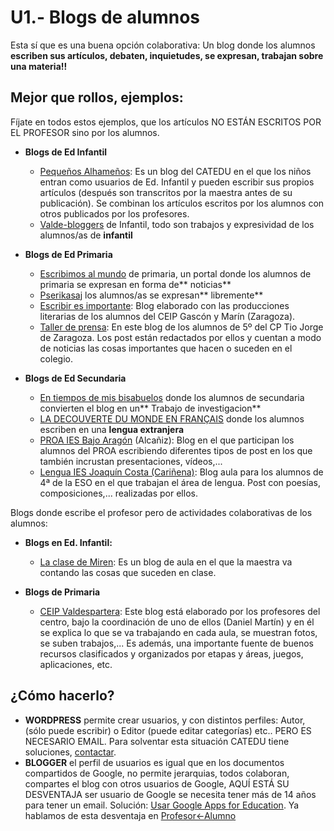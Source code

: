 # U1.- Blogs de alumnos

Esta sí que es una buena opción colaborativa: Un blog donde los alumnos **escriben sus artículos, debaten, inquietudes, se expresan, trabajan sobre una materia!!**

## Mejor que rollos, ejemplos:

Fíjate en todos estos ejemplos, que los artículos NO ESTÁN ESCRITOS POR EL PROFESOR sino por los alumnos.

* **Blogs de Ed Infantil**

  * [Pequeños Alhameños](http://arablogs.catedu.es/arablogs/blog.php?id_blog=152&id_articulo=46768): Es un blog del CATEDU en el que los niños entran como usuarios de Ed. Infantil y pueden escribir sus propios artículos \(después son transcritos por la maestra antes de su publicación\). Se combinan los artículos escritos por los alumnos con otros publicados por los profesores.
  * [Valde-bloggers](http://arablogs.catedu.es/blog.php?id_blog=2396) de Infantil, todo son trabajos y expresividad de los alumnos/as de **infantil**

* **Blogs de Ed Primaria**

  * [Escribimos al mundo](http://arablogs.catedu.es/blog.php?id_blog=2502) de primaria, un portal donde los alumnos de primaria se expresan en forma de** noticias**
  * [Pserikasaj](http://arablogs.catedu.es/blog.php?id_blog=2442) los alumnos/as se expresan** libremente**
  * [Escribir es importante](https://ceipgasconymarin.catedu.es/): Blog elaborado con las producciones literarias de los alumnos del CEIP Gascón y Marín \(Zaragoza\).
  * [Taller de prensa](http://arablogs.catedu.es/blog.php?id_blog=1994&id_articulo=128619):  En este blog de los alumnos de 5º del CP Tio Jorge de Zaragoza. Los post están redactados por ellos y cuentan a modo de noticias las cosas importantes que hacen o suceden en el colegio.

* **Blogs de Ed Secundaria**

  * [En tiempos de mis bisabuelos](http://arablogs.catedu.es/blog.php?id_blog=2296) donde los alumnos de secundaria  convierten el blog en un** Trabajo de investigacion**
  * [LA DECOUVERTE DU MONDE EN FRANÇAIS](http://arablogs.catedu.es/blog.php?id_blog=938) donde los alumnos escriben en una **lengua extranjera**
  * [PROA IES Bajo Aragón](http://arablogs.catedu.es/blog.php?id_blog=2362) \(Alcañiz\): Blog en el que participan los alumnos del PROA escribiendo diferentes tipos de post en los que también incrustan presentaciones, vídeos,...
  * [Lengua IES Joaquín Costa \(Cariñena\)](http://arablogs.catedu.es/blog.php?id_blog=2352):  Blog aula para los alumnos de 4ª de la ESO en el que trabajan el área de lengua. Post con poesías, composiciones,... realizadas por ellos.

Blogs donde escribe el profesor pero de actividades colaborativas de los alumnos:

* **Blogs en Ed. Infantil:**

  * [La clase de Miren](http://laclasedemiren.blogspot.com.es/): Es un  blog de aula en el que la maestra va contando las cosas que suceden en clase.

* **Blogs de Primaria**

  * [CEIP Valdespartera](http://web.catedu.es/webcatedu/index.php/buenas-practicas/137-proyecto-tic-en-ceip-valdespartera): Este blog está elaborado por los profesores del centro, bajo la coordinación de uno de ellos \(Daniel Martín\) y en él se explica lo que se va trabajando en cada aula, se muestran fotos, se suben trabajos,... Es además, una importante fuente de buenos recursos clasificados y organizados por etapas y áreas, juegos, aplicaciones, etc.

## ¿Cómo hacerlo?

* **WORDPRESS** permite crear usuarios, y con distintos perfiles: Autor, \(sólo puede escribir\) o Editor \(puede editar categorías\) etc.. PERO ES NECESARIO EMAIL. Para solventar esta situación CATEDU tiene soluciones, [contactar](http://soporte.catedu.es/).
* **BLOGGER** el perfil de usuarios es igual que en los documentos compartidos de Google, no permite jerarquias, todos colaboran, compartes el blog con otros usuarios de Google, AQUÍ ESTÁ SU DESVENTAJA ser usuario de Google se necesita tener más de 14 años para tener un email. Solución: [Usar Google Apps for Education](https://edu.google.com/?modal_active=none). Ya hablamos de esta desventaja en [Profesor&lt;-Alumno](profesoralumno2.md)




